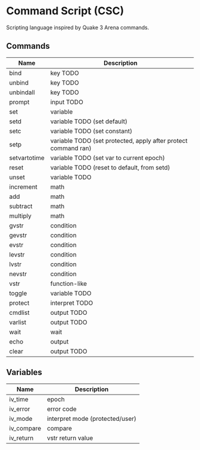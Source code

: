 # Command Script (CSC)
Scripting language inspired by Quake 3 Arena commands.

## Commands
|      Name     | Description |
| ------------- | ----------- |
|         bind | key TODO |
|       unbind | key TODO |
|    unbindall | key TODO |
|       prompt | input TODO |
|          set | variable |
|         setd | variable TODO (set default) |
|         setc | variable TODO (set constant) |
|         setp | variable TODO (set protected, apply after protect command ran) |
| setvartotime | variable TODO (set var to current epoch) |
|        reset | variable TODO (reset to default, from setd) |
|        unset | variable TODO |
|    increment | math |
|          add | math |
|     subtract | math |
|     multiply | math |
|        gvstr | condition |
|       gevstr | condition |
|        evstr | condition |
|       levstr | condition |
|        lvstr | condition |
|       nevstr | condition |
|         vstr | function-like |
|       toggle | variable TODO |
|      protect | interpret TODO |
|      cmdlist | output TODO |
|      varlist | output TODO |
|         wait | wait |
|         echo | output |
|        clear | output TODO |

## Variables
|    Name    | Description |
| ---------- | ----------- |
| iv_time    | epoch |
| iv_error   | error code |
| iv_mode    | interpret mode (protected/user) |
| iv_compare | compare |
| iv_return  | vstr return value |

